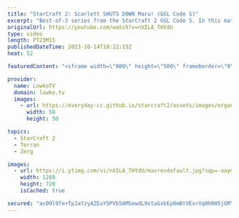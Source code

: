 ```yaml
---
title: "StarCraft 2: Scarlett SHUTS DOWN Maru! (GSL Code S)"
excerpt: "Best-of-3 series from the StarCraft 2 GSL Code S. In this match between Maru (Terran) and Scarlett (Zerg), Maru decides to play hyper aggressive games of StarCraft 2. Going for both two and three Command Center all-ins. Support my work: https://patreon.com/lowkotv Lowko Merch: https://lowko.shop  My"
originalUrl: https://youtube.com/watch?v=nXILA_THYdU
type: video
length: PT23M1S
publishedDateTime: 2023-10-14T10:22:15Z
heat: 52

featuredContent: "<iframe width=\"800\" height=\"500\" frameborder=\"0\" src=\"https://www.youtube.com/embed/nXILA_THYdU\" allow=\"accelerometer; autoplay; encrypted-media; gyroscope; picture-in-picture\" allowfullscreen></iframe>"

provider:
  name: LowkoTV
  domain: lowko.tv
  images:
    - url: https://everyday-cc.github.io/starcraft2/assets/images/organizations/lowko.tv-50x50.jpg
      width: 50
      height: 50

topics:
  - StarCraft 2
  - Terran
  - Zerg

images:
  - url: https://i.ytimg.com/vi/nXILA_THYdU/maxresdefault.jpg?sqp=-oaymwEmCIAKENAF8quKqQMa8AEB-AH-CYAC0AWKAgwIABABGDkgWihlMA8=&rs=AOn4CLDQbt76xF0tifXpVl_LGuMPz5EwXQ
    width: 1280
    height: 720
    isCached: true

secured: "acO9l9Te+TpJaYzyAZEuY5PVb5AMSewdL9xtaGxbEp0mBtVExrXq0hRH5jGMY1RSXETMIc+Ph3cSa3i8JXfTGhnOhtOM7BBfSEbEll7KrIcdffAFHeBdUe00OYYTO/P6RXlbCZHRx6ANYZKDN6S85bTxK3pB+KgUVG6XZX0xhkoL42sg2Uo/QwEVtglfdaBAA4eEdUPW7b1R7uTLDX8kVk5GCWvLoZzJ5uS2ZYD8IZBkZMWFBnKXNDDeE1rUpFKELmdr/C6DTvChMK5LOWeSmT3ee2hGbPvCN7WYJV5V899YZHXci9of7LVbfZjSN4zNWf4QqY/1z5JDIrtDAv1xSKy7/xm8c18iLc6aDaVaOhb+x4M2avLhRGDjmVY/znot7P+a3cef1Nc1SQZfrhjSzP427WslXwIcJsVQqv+b7X8=;oiJWAqtrWWVkFz35YIAchg=="
---
```


